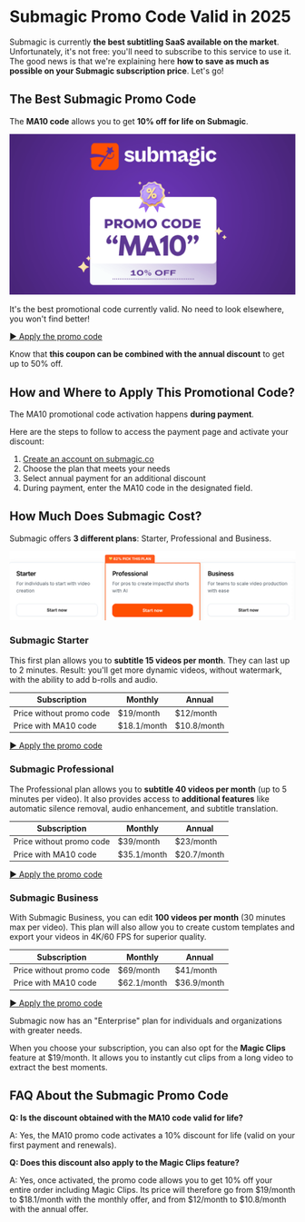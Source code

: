 # Submagic Promo Code Valid in 2025

Submagic is currently **the best subtitling SaaS available on the market**. Unfortunately, it's not free: you'll need to subscribe to this service to use it. The good news is that we're explaining here **how to save as much as possible on your Submagic subscription price**. Let's go!

## The Best Submagic Promo Code

The **MA10 code** allows you to get **10% off for life on Submagic**.

[![Coupon code Submagic](./submagic-promo-code.png)](https://www.submagic.co/?fpr=ma10)

It's the best promotional code currently valid. No need to look elsewhere, you won't find better!

[▶ Apply the promo code](https://www.submagic.co/?fpr=ma10)

Know that **this coupon can be combined with the annual discount** to get up to 50% off.

## How and Where to Apply This Promotional Code?

The MA10 promotional code activation happens **during payment**.

Here are the steps to follow to access the payment page and activate your discount:

1. [Create an account on submagic.co](https://www.submagic.co/?fpr=ma10)
2. Choose the plan that meets your needs
3. Select annual payment for an additional discount
4. During payment, enter the MA10 code in the designated field.

## How Much Does Submagic Cost?

Submagic offers **3 different plans**: Starter, Professional and Business.

[![Submagic pricing](./submagic-pricing.png)](https://www.submagic.co/?fpr=ma10)

### Submagic Starter

This first plan allows you to **subtitle 15 videos per month**. They can last up to 2 minutes. Result: you'll get more dynamic videos, without watermark, with the ability to add b-rolls and audio.

| Subscription | Monthly | Annual |
|--------------|---------|--------|
| Price without promo code | $19/month | $12/month |
| Price with MA10 code | $18.1/month | $10.8/month |

[▶ Apply the promo code](https://www.submagic.co/?fpr=ma10)

### Submagic Professional

The Professional plan allows you to **subtitle 40 videos per month** (up to 5 minutes per video). It also provides access to **additional features** like automatic silence removal, audio enhancement, and subtitle translation.

| Subscription | Monthly | Annual |
|--------------|---------|--------|
| Price without promo code | $39/month | $23/month |
| Price with MA10 code | $35.1/month | $20.7/month |

[▶ Apply the promo code](https://www.submagic.co/?fpr=ma10)

### Submagic Business

With Submagic Business, you can edit **100 videos per month** (30 minutes max per video). This plan will also allow you to create custom templates and export your videos in 4K/60 FPS for superior quality.

| Subscription | Monthly | Annual |
|--------------|---------|--------|
| Price without promo code | $69/month | $41/month |
| Price with MA10 code | $62.1/month | $36.9/month |

[▶ Apply the promo code](https://www.submagic.co/?fpr=ma10)

Submagic now has an "Enterprise" plan for individuals and organizations with greater needs.

When you choose your subscription, you can also opt for the **Magic Clips** feature at $19/month. It allows you to instantly cut clips from a long video to extract the best moments.

## FAQ About the Submagic Promo Code

**Q: Is the discount obtained with the MA10 code valid for life?**

A: Yes, the MA10 promo code activates a 10% discount for life (valid on your first payment and renewals).

**Q: Does this discount also apply to the Magic Clips feature?**

A: Yes, once activated, the promo code allows you to get 10% off your entire order including Magic Clips. Its price will therefore go from $19/month to $18.1/month with the monthly offer, and from $12/month to $10.8/month with the annual offer.
